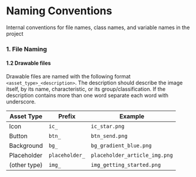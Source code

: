 # Naming Conventions
Internal conventions for file names, class names, and variable names in the project
  
### 1. File Naming
  
#### 1.2 Drawable files
Drawable files are named with the following format `<asset_type>_<description>`. The description should describe the image itself, by its name, characteristic, or its group/classification. If the description contains more than one word separate each word with underscore.


| Asset Type    | Prefix             |	Example                      |
|---------------| -------------------|-------------------------------|
| Icon          | `ic_`	             | `ic_star.png`                 |
| Button        | `btn_`	           | `btn_send.png`                |
| Background    | `bg_`	             | `bg_gradient_blue.png`        |
| Placeholder   | `placeholder_`     | `placeholder_article_img.png` |
| (other type)  | `img_`             | `img_getting_started.png`     |
